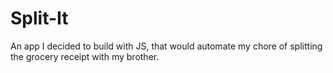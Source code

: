 # Split-It
An app I decided to build with JS, that would automate my chore of splitting the grocery receipt with my brother.
